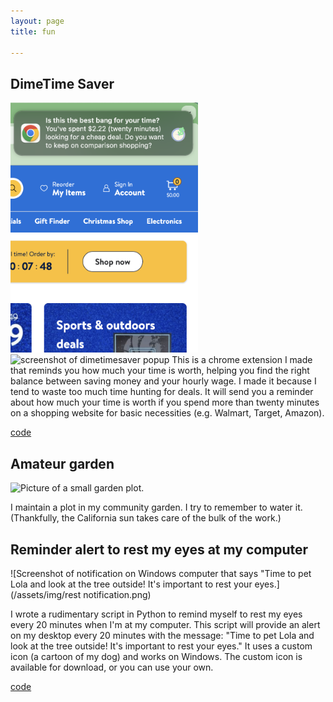 ```yaml
---
layout: page
title: fun

---
```


## DimeTime Saver

<img src="/assets/img/dimetime_saver_notification.png" alt="screenshot of dimetime saver notification" width="300"> <img src="dimetime_saver_popup.png" alt="screenshot of dimetimesaver popup" width="300">
This is a chrome extension I made that reminds you how much your time is worth, helping you find the right balance between saving money and your hourly wage. I made it because I tend to waste too much time hunting for deals. It will send you a reminder about how much your time is worth if you spend more than twenty minutes on a shopping website for basic necessities (e.g. Walmart, Target, Amazon).

[code](https://github.com/angelahe101/dimetime-saver)

## Amateur garden

![Picture of a small garden plot.](/assets/img/garden.jpg)

I maintain a plot in my community garden. I try to remember to water it. (Thankfully, the California sun takes care of the bulk of the work.)

## Reminder alert to rest my eyes at my computer

![Screenshot of notification on Windows computer that says "Time to pet Lola and look at the tree outside! It's important to rest your eyes.](/assets/img/rest notification.png)

I wrote a rudimentary script in Python to remind myself to rest my eyes every 20 minutes when I'm at my computer. This script will provide an alert on my desktop every 20 minutes with the message: "Time to pet Lola and look at the tree outside! It's important to rest your eyes." It uses a custom icon (a cartoon of my dog) and works on Windows. The custom icon is available for download, or you can use your own.

[code](https://github.com/angelahe101/rest-notification)


